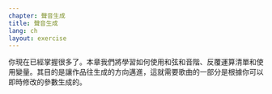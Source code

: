 ```yaml
---
chapter: 聲音生成
title: 聲音生成
lang: ch
layout: exercise
---
```


你現在已經掌握很多了。本章我們將學習如何使用和弦和音階、反覆運算清單和使用變量。其目的是讓作品往生成的方向邁進，這就需要歌曲的一部分是根據你可以即時修改的參數生成的。
